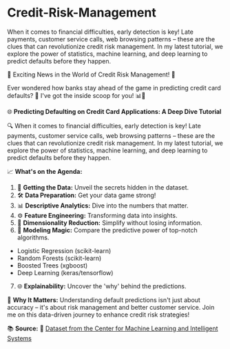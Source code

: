 # Credit-Risk-Management
When it comes to financial difficulties, early detection is key! Late payments, customer service calls, web browsing patterns – these are the clues that can revolutionize credit risk management. In my latest tutorial, we explore the power of statistics, machine learning, and deep learning to predict defaults before they happen.

🚀 Exciting News in the World of Credit Risk Management! 🚀

Ever wondered how banks stay ahead of the game in predicting credit card defaults? 🤔 I've got the inside scoop for you! 📊🤖

🌐 **Predicting Defaulting on Credit Card Applications: A Deep Dive Tutorial**

🔍 When it comes to financial difficulties, early detection is key! Late payments, customer service calls, web browsing patterns – these are the clues that can revolutionize credit risk management. In my latest tutorial, we explore the power of statistics, machine learning, and deep learning to predict defaults before they happen.

📈 **What's on the Agenda:**
1. 🎯 **Getting the Data:** Unveil the secrets hidden in the dataset.
2. 🛠️ **Data Preparation:** Get your data game strong!
3. 📊 **Descriptive Analytics:** Dive into the numbers that matter.
4. ⚙️ **Feature Engineering:** Transforming data into insights.
5. 🔄 **Dimensionality Reduction:** Simplify without losing information.
6. 🤖 **Modeling Magic:** Compare the predictive power of top-notch algorithms.
  - Logistic Regression (scikit-learn)
  - Random Forests (scikit-learn)
  - Boosted Trees (xgboost)
  - Deep Learning (keras/tensorflow)
7. 🌐 **Explainability:** Uncover the 'why' behind the predictions.

🌟 **Why It Matters:**
Understanding default predictions isn't just about accuracy – it's about risk management and better customer service. Join me on this data-driven journey to enhance credit risk strategies!

📚 **Source:**
🔗 [Dataset from the Center for Machine Learning and Intelligent Systems](https://lnkd.in/dizsRu4y)
